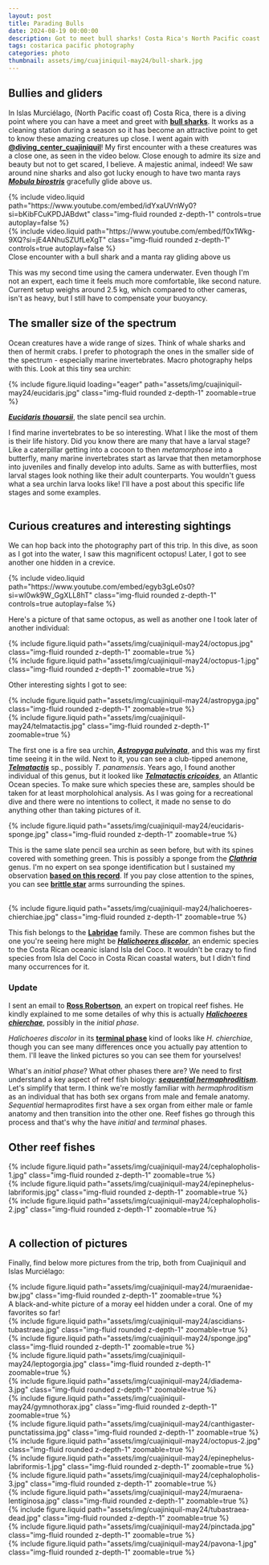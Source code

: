 ```yaml
---
layout: post
title: Parading Bulls
date: 2024-08-19 00:00:00
description: Got to meet bull sharks! Costa Rica's North Pacific coast continues to amaze me. 
tags: costarica pacific photography 
categories: photo
thumbnail: assets/img/cuajiniquil-may24/bull-shark.jpg
---
```


## Bullies and gliders

In Islas Murciélago, (North Pacific coast of) Costa Rica, there is a diving point where you can have a meet and greet with **[bull sharks](https://www.iucnredlist.org/species/39372/2910670)**. It works as a cleaning station during a season so it has become an attractive point to get to know these amazing creatures up close. I went again with **[@diving_center_cuajiniquil](https://www.instagram.com/diving_center_cuajiniquil/)**!
My first encounter with a these creatures was a close one, as seen in the video below. Close enough to admire its size and beauty but not to get scared, I believe. A majestic animal, indeed! We saw around nine sharks and also got lucky enough to have two manta rays **[*Mobula birostris*](https://marinespecies.org/aphia.php?p=taxdetails&id=1026118)** gracefully glide above us. 

<div class="row mt-3 d-flex">  
    <div class="col-md mt-3 mt-md-0 flex-grow-1">
        {% include video.liquid path="https://www.youtube.com/embed/idYxaUVnWy0?si=bKibFCuKPDJABdwt" class="img-fluid rounded z-depth-1" controls=true autoplay=false %}
    </div>
  <div class="col-md mt-3 mt-md-0 flex-grow-1">
    {% include video.liquid path="https://www.youtube.com/embed/f0x1Wkg-9XQ?si=jE4ANhuSZUfLeXgT" class="img-fluid rounded z-depth-1" controls=true autoplay=false %}
  </div>
</div>
<div class ="caption">
  Close encounter with a bull shark and a manta ray gliding above us
</div>

This was my second time using the camera underwater. Even though I'm not an expert, each time it feels much more comfortable, like second nature. Current setup weighs around 2.5 kg, which compared to other cameras, isn't as heavy, but I still have to compensate your buoyancy. 
<br>

## The smaller size of the spectrum

Ocean creatures have a wide range of sizes. Think of whale sharks and then of hermit crabs. I prefer to photograph the ones in the smaller side of the spectrum - especially marine invertebrates. Macro photography helps with this. Look at this tiny sea urchin:

<div class="row mt-3">
    <div class="col-lg mt-3 mt-md-0">
        {% include figure.liquid loading="eager" path="assets/img/cuajiniquil-may24/eucidaris.jpg" class="img-fluid rounded z-depth-1" zoomable=true %}
    </div>
</div>

**[*Eucidaris thouarsii*](https://marinespecies.org/aphia.php?p=taxdetails&id=513266)**, the slate pencil sea urchin.

I find marine invertebrates to be so interesting. What I like the most of them is their life history. Did you know there are many that have a larval stage? Like a caterpillar getting into a cocoon to then *metamorphose* into a butterfly, many marine invertebrates start as larvae that then metamorphose into juveniles and finally develop into adults. Same as with butterflies, most larval stages look nothing like their adult counterparts. You wouldn't guess what a sea urchin larva looks like! I'll have a post about this specific life stages and some examples. 
<br>
<br>

## Curious creatures and interesting sightings
We can hop back into the photography part of this trip. In this dive, as soon as I got into the water, I saw this magnificent octopus! Later, I got to see another one hidden in a crevice. 
<div class="row mt-3">
    <div class="col-sm mt-3 mt-md-0">
        {% include video.liquid path="https://www.youtube.com/embed/egyb3gLe0s0?si=wl0wk9W_GgXLL8hT" class="img-fluid rounded z-depth-1" controls=true autoplay=false %}
    </div>
</div>

Here's a picture of that same octopus, as well as another one I took later of another individual:
<div class="row mt-3">
    <div class="col-sm mt-3 mt-md-0">
        {% include figure.liquid path="assets/img/cuajiniquil-may24/octopus.jpg" class="img-fluid rounded z-depth-1" zoomable=true %}
    </div>
    <div class="col-sm mt-3 mt-md-0">
        {% include figure.liquid path="assets/img/cuajiniquil-may24/octopus-1.jpg" class="img-fluid rounded z-depth-1" zoomable=true %}
    </div>
</div>

Other interesting sights I got to see:
<div class="row mt-3">
    <div class="col-sm mt-3 mt-md-0">
        {% include figure.liquid path="assets/img/cuajiniquil-may24/astropyga.jpg" class="img-fluid rounded z-depth-1" zoomable=true %}
    </div>
    <div class="col-sm mt-3 mt-md-0">
        {% include figure.liquid path="assets/img/cuajiniquil-may24/telmatactis.jpg" class="img-fluid rounded z-depth-1" zoomable=true %}
    </div>
</div>

The first one is a fire sea urchin, **[*Astropyga pulvinata*](https://marinespecies.org/aphia.php?p=taxdetails&id=513138)**, and this was my first time seeing it in the wild. Next to it, you can see a club-tipped anemone, **[*Telmatactis*](https://marinespecies.org/aphia.php?p=taxdetails&id=100766)** sp., possibly *T. panamensis*. Years ago, I found another individual of this genus, but it looked like **[*Telmatactis cricoides*](https://marinespecies.org/aphia.php?p=taxdetails&id=100971)**, an Atlantic Ocean species. To make sure which species these are, samples should be taken for at least morpholohical analysis. As I was going for a recreational dive and there were no intentions to collect, it made no sense to do anything other than taking pictures of it.
<br>

<div class="row mt-3">
    <div class="col-sm mt-3 mt-md-0">
        {% include figure.liquid path="assets/img/cuajiniquil-may24/eucidaris-sponge.jpg" class="img-fluid rounded z-depth-1" zoomable=true %}
    </div>
</div>
  
This is the same slate pencil sea urchin as seen before, but with its spines covered with something green. This is possibly a sponge from the **[*Clathria*](https://marinespecies.org/aphia.php?p=taxdetails&id=131868)** genus. I'm no expert on sea sponge identification but I sustained my observation **[based on this record](https://mapress.com/zt/article/view/zootaxa.3085.1.3)**. If you pay close attention to the spines, you can see **[brittle star](https://en.wikipedia.org/wiki/Brittle_star)** arms surrounding the spines. 

<br>

<div class="row mt-3">
    <div class="col-sm mt-3 mt-md-0">
        {% include figure.liquid path="assets/img/cuajiniquil-may24/halichoeres-chierchiae.jpg" class="img-fluid rounded z-depth-1" zoomable=true %}
    </div>
</div>

This fish belongs to the **[Labridae](https://biogeodb.stri.si.edu/sftep/en/thefishes/taxon/1639)** family. These are common fishes but the one you're seeing here might be **[*Halichoeres discolor*](https://marinespecies.org/aphia.php?p=taxdetails&id=275762#distributions)**, an endemic species to the Costa Rican oceanic island Isla del Coco. It wouldn't be crazy to find species from Isla del Coco in Costa Rican coastal waters, but I didn't find many occurrences for it. 

### Update
I sent an email to **[Ross Robertson](https://stri.si.edu/scientist/d-ross-robertson)**, an expert on tropical reef fishes. He kindly explained to me some detailes of why this is actually **[*Halichoeres chierchae*](https://biogeodb.stri.si.edu/sftep/en/thefishes/species/1657)**, possibly in the *initial phase*. 

*Halichoeres discolor* in its **[terminal phase](https://biogeodb.stri.si.edu/sftep/en/pages/random/9890)** kind of looks like *H. chierchiae*, though you can see many differences once you actually pay attention to them. I'll leave the linked pictures so you can see them for yourselves!

What's an *initial phase*? What other phases there are? We need to first understand a key aspect of reef fish biology: **[*sequential hermaphroditism*](https://en.wikipedia.org/wiki/Sequential_hermaphroditism)**. Let's simplify that term. I think we're mostly familiar with *hermaphroditism* as an individual that has both sex organs from male and female anatomy. *Sequential* hermaprodites first have a sex organ from either male or famle anatomy and then transition into the other one. Reef fishes go through this process and that's why the have *initial* and *terminal* phases. 
<br>

## Other reef fishes

<div class="row mt-3">
    <div class="col-sm mt-3 mt-md-0">
        {% include figure.liquid path="assets/img/cuajiniquil-may24/cephalopholis-1.jpg" class="img-fluid rounded z-depth-1" zoomable=true %}
    </div>
    <div class="col-sm mt-3 mt-md-0">
        {% include figure.liquid path="assets/img/cuajiniquil-may24/epinephelus-labriformis.jpg" class="img-fluid rounded z-depth-1" zoomable=true %}
    </div>
    <div class="col-sm mt-3 mt-md-0">
        {% include figure.liquid path="assets/img/cuajiniquil-may24/cephalopholis-2.jpg" class="img-fluid rounded z-depth-1" zoomable=true %}
    </div>
</div>
<br>

## A collection of pictures

Finally, find below more pictures from the trip, both from Cuajiniquil and Islas Murciélago:
<div class="row mt-3">
    <div class="col-sm mt-3 mt-md-0">
        {% include figure.liquid path="assets/img/cuajiniquil-may24/muraenidae-bw.jpg" class="img-fluid rounded z-depth-1" zoomable=true %}
    </div>
</div>
A black-and-white picture of a moray eel hidden under a coral. One of my favorites so far!
<br>

<div class="row mt-3">
    <div class="col-sm mt-3 mt-md-0">
        {% include figure.liquid path="assets/img/cuajiniquil-may24/ascidians-tubastraea.jpg" class="img-fluid rounded z-depth-1" zoomable=true %}
    </div>
    <div class="col-sm mt-3 mt-md-0">
        {% include figure.liquid path="assets/img/cuajiniquil-may24/sponge.jpg" class="img-fluid rounded z-depth-1" zoomable=true %}
    </div>
    <div class="col-sm mt-3 mt-md-0">
        {% include figure.liquid path="assets/img/cuajiniquil-may24/leptogorgia.jpg" class="img-fluid rounded z-depth-1" zoomable=true %}
    </div>
</div>

<div class="row mt-3">
    <div class="col-sm mt-3 mt-md-0">
        {% include figure.liquid path="assets/img/cuajiniquil-may24/diadema-3.jpg" class="img-fluid rounded z-depth-1" zoomable=true %}
    </div>
    <div class="col-sm mt-3 mt-md-0">
        {% include figure.liquid path="assets/img/cuajiniquil-may24/gymnothorax.jpg" class="img-fluid rounded z-depth-1" zoomable=true %}
    </div>
    <div class="col-sm mt-3 mt-md-0">
        {% include figure.liquid path="assets/img/cuajiniquil-may24/canthigaster-punctatissima.jpg" class="img-fluid rounded z-depth-1" zoomable=true %}
    </div>
</div>

<div class="row mt-3">
    <div class="col-sm mt-3 mt-md-0">
        {% include figure.liquid path="assets/img/cuajiniquil-may24/octopus-2.jpg" class="img-fluid rounded z-depth-1" zoomable=true %}
    </div>
</div>

<div class="row mt-3">
    <div class="col-sm mt-3 mt-md-0">
        {% include figure.liquid path="assets/img/cuajiniquil-may24/epinephelus-labriformis-1.jpg" class="img-fluid rounded z-depth-1" zoomable=true %}
    </div>
    <div class="col-sm mt-3 mt-md-0">
        {% include figure.liquid path="assets/img/cuajiniquil-may24/cephalopholis-3.jpg" class="img-fluid rounded z-depth-1" zoomable=true %}
    </div>
    <div class="col-sm mt-3 mt-md-0">
        {% include figure.liquid path="assets/img/cuajiniquil-may24/muraena-lentiginosa.jpg" class="img-fluid rounded z-depth-1" zoomable=true %}
    </div>
</div>

<div class="row mt-3">
    <div class="col-sm mt-3 mt-md-0">
        {% include figure.liquid path="assets/img/cuajiniquil-may24/tubastraea-dead.jpg" class="img-fluid rounded z-depth-1" zoomable=true %}
    </div>
    <div class="col-sm mt-3 mt-md-0">
        {% include figure.liquid path="assets/img/cuajiniquil-may24/pinctada.jpg" class="img-fluid rounded z-depth-1" zoomable=true %}
    </div>
    <div class="col-sm mt-3 mt-md-0">
        {% include figure.liquid path="assets/img/cuajiniquil-may24/pavona-1.jpg" class="img-fluid rounded z-depth-1" zoomable=true %}
    </div>
</div>